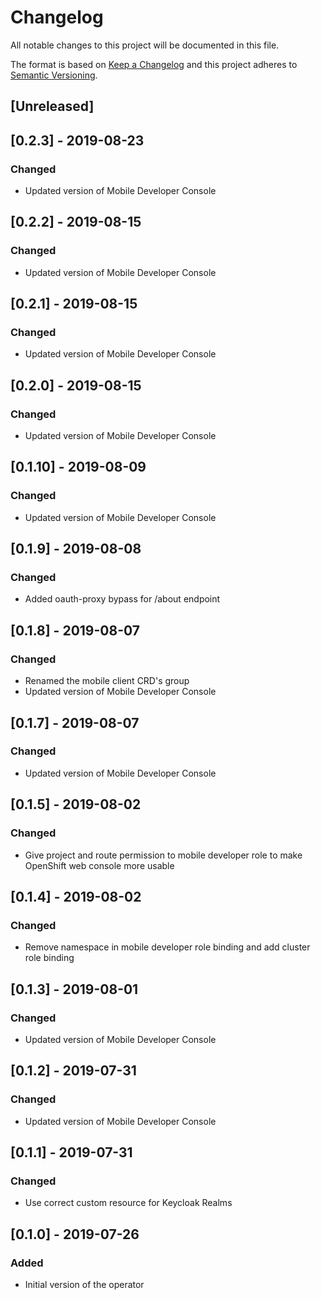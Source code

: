 # Changelog

All notable changes to this project will be documented in this file.

The format is based on [Keep a Changelog](http://keepachangelog.com/en/1.0.0/)
and this project adheres to [Semantic Versioning](http://semver.org/spec/v2.0.0.html).

## [Unreleased]

## [0.2.3] - 2019-08-23

### Changed

- Updated version of Mobile Developer Console

## [0.2.2] - 2019-08-15

### Changed

- Updated version of Mobile Developer Console

## [0.2.1] - 2019-08-15

### Changed

- Updated version of Mobile Developer Console

## [0.2.0] - 2019-08-15

### Changed

- Updated version of Mobile Developer Console

## [0.1.10] - 2019-08-09

### Changed

- Updated version of Mobile Developer Console

## [0.1.9] - 2019-08-08

### Changed

- Added oauth-proxy bypass for /about endpoint

## [0.1.8] - 2019-08-07

### Changed

- Renamed the mobile client CRD's group
- Updated version of Mobile Developer Console

## [0.1.7] - 2019-08-07

### Changed

- Updated version of Mobile Developer Console

## [0.1.5] - 2019-08-02

### Changed

- Give project and route permission to mobile developer role to make OpenShift web console more usable

## [0.1.4] - 2019-08-02

### Changed

- Remove namespace in mobile developer role binding and add cluster role binding

## [0.1.3] - 2019-08-01

### Changed

- Updated version of Mobile Developer Console

## [0.1.2] - 2019-07-31

### Changed

- Updated version of Mobile Developer Console

## [0.1.1] - 2019-07-31

### Changed

- Use correct custom resource for Keycloak Realms

## [0.1.0] - 2019-07-26

### Added

- Initial version of the operator
